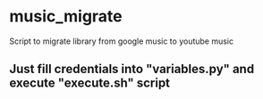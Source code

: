 # music_migrate
Script to migrate library from google music to youtube music


## Just fill credentials into "variables.py" and execute "execute.sh" script